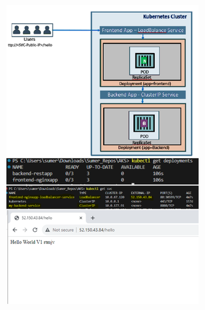 ![Alt text](Images/AKS_Project1-1.PNG)
![Alt text](Images/Deployments.PNG)
![Alt text](Images/SVCs.PNG)
![Alt text](Images/NginxApp_Frontend.PNG)